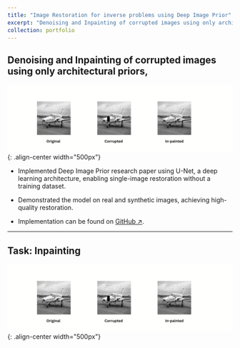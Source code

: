 ```yaml
---
title: "Image Restoration for inverse problems using Deep Image Prior"
excerpt: "Denoising and Inpainting of corrupted images using only architectural priors. <br/><img src='/images/Image-Restoration-for-inverse-problems-using-Deep-Image-Prior.png' width='600'>"
collection: portfolio
---
```


<!-- This is an item in your portfolio. It can be have images or nice text. If you name the file .md, it will be parsed as markdown. If you name the file .html, it will be parsed as HTML.  -->

## Denoising and Inpainting of corrupted images using only architectural priors,

![EcoBoat](/images/Image-Restoration-for-inverse-problems-using-Deep-Image-Prior.png){: .align-center width="500px"}

-  Implemented Deep Image Prior research paper using U-Net, a deep learning architecture, enabling single-image restoration without a training dataset.

- Demonstrated the model on real and synthetic images, achieving high-quality restoration.

- Implementation can be found on [GitHub ↗](https://github.com/Amann09/U_Net_Arch_Deep_Image_Prior).


--------
## Task: Inpainting

![Inpainting](/images/Image-Restoration-for-inverse-problems-using-Deep-Image-Prior.png){: .align-center width="500px"}
